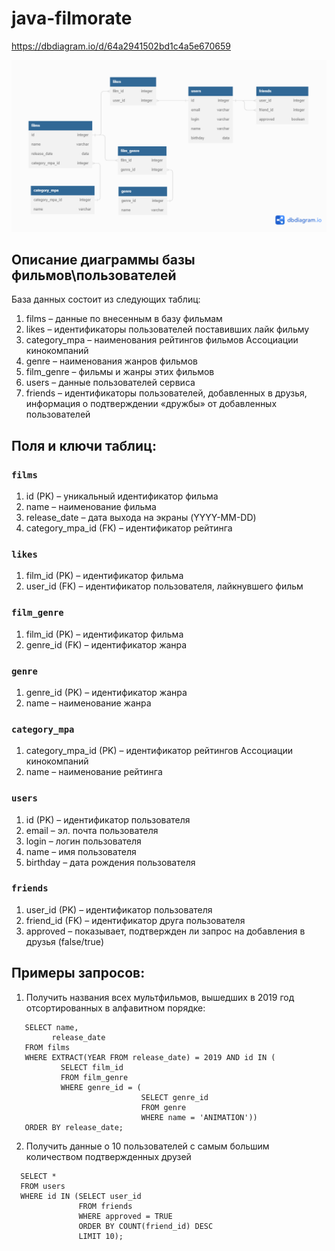 # java-filmorate

https://dbdiagram.io/d/64a2941502bd1c4a5e670659

![scheme.png](scheme.png)

## Описание диаграммы базы фильмов\пользователей

База данных состоит из следующих таблиц:
1.	films – данные по внесенным в базу фильмам
2.	likes – идентификаторы пользователей поставивших лайк фильму
3.	category_mpa – наименования рейтингов фильмов Ассоциации кинокомпаний
4.	genre – наименования жанров фильмов
5.	film_genre – фильмы и жанры этих фильмов
6.	users – данные пользователей сервиса
7.	friends – идентификаторы пользователей, добавленных в друзья, информация о подтверждении «дружбы» от добавленных пользователей

## Поля и ключи таблиц:

### `films`
1.	id  (PK) – уникальный идентификатор фильма 
2.	name – наименование фильма
3.	release_date – дата выхода на экраны (YYYY-MM-DD)
4.	category_mpa_id (FK) – идентификатор рейтинга

### `likes` 
1.	film_id (PK) – идентификатор  фильма
2.	user_id (FK) – идентификатор пользователя, лайкнувшего фильм

### `film_genre`
1.	film_id (PK) – идентификатор фильма
2.	genre_id (FK) – идентификатор жанра

### `genre` 
1.	genre_id (PK) – идентификатор жанра
2.	name – наименование жанра

### `category_mpa` 
1.	category_mpa_id (PK) – идентификатор рейтингов Ассоциации кинокомпаний
2.	name – наименование рейтинга

### `users`
1.	id (PK) – идентификатор пользователя
2.	email – эл. почта пользователя
3.	login – логин пользователя
4.	name – имя пользователя
5.	birthday – дата рождения пользователя

### `friends` 
1.	user_id (PK) – идентификатор пользователя
2.	friend_id (FK) – идентификатор друга пользователя
3.	approved – показывает, подтвержден ли запрос на добавления в друзья (false/true)

## Примеры запросов:
1. Получить названия всех мультфильмов, вышедших в 2019 год отсортированных в алфавитном порядке:
```
   SELECT name,
         release_date
   FROM films
   WHERE EXTRACT(YEAR FROM release_date) = 2019 AND id IN (
           SELECT film_id
           FROM film_genre
           WHERE genre_id = (
                             SELECT genre_id
                             FROM genre
                             WHERE name = 'ANIMATION'))
   ORDER BY release_date;
   ```
2. Получить данные о 10 пользователей с самым большим количеством подтвержденных друзей
```
  SELECT *
  FROM users
  WHERE id IN (SELECT user_id
               FROM friends
               WHERE approved = TRUE
               ORDER BY COUNT(friend_id) DESC
               LIMIT 10);
  ```

   

